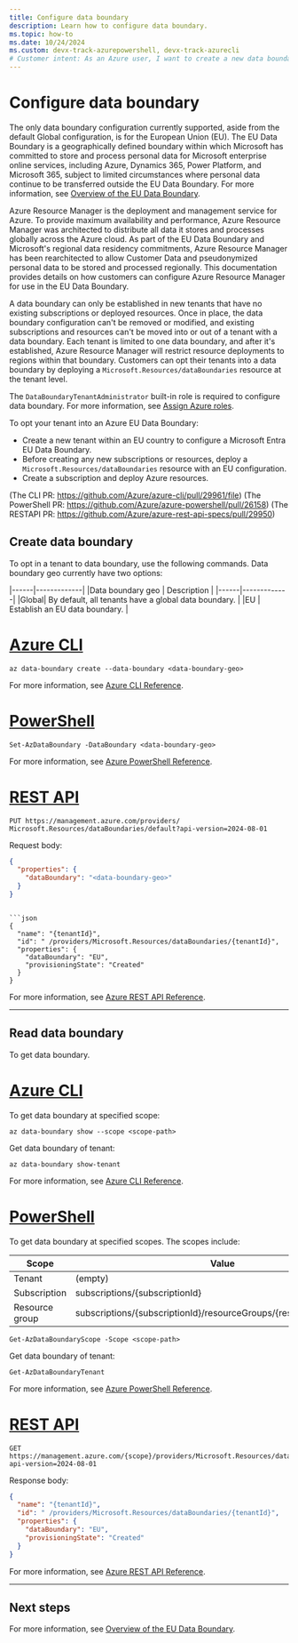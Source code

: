 ```yaml
---
title: Configure data boundary
description: Learn how to configure data boundary.
ms.topic: how-to
ms.date: 10/24/2024
ms.custom: devx-track-azurepowershell, devx-track-azurecli
# Customer intent: As an Azure user, I want to create a new data boundary.
---
```


# Configure data boundary

The only data boundary configuration currently supported, aside from the default Global configuration, is for the European Union (EU). The EU Data Boundary is a geographically defined boundary within which Microsoft has committed to store and process personal data for Microsoft enterprise online services, including Azure, Dynamics 365, Power Platform, and Microsoft 365, subject to limited circumstances where personal data continue to be transferred outside the EU Data Boundary. For more information, see [Overview of the EU Data Boundary](/privacy/eudb/eu-data-boundary-learn).

Azure Resource Manager is the deployment and management service for Azure. To provide maximum availability and performance, Azure Resource Manager was architected to distribute all data it stores and processes globally across the Azure cloud. As part of the EU Data Boundary and Microsoft's regional data residency commitments, Azure Resource Manager has been rearchitected to allow Customer Data and pseudonymized personal data to be stored and processed regionally. This documentation provides details on how customers can configure Azure Resource Manager for use in the EU Data Boundary.

A data boundary can only be established in new tenants that have no existing subscriptions or deployed resources. Once in place, the data boundary configuration can't be removed or modified, and existing subscriptions and resources can't be moved into or out of a tenant with a data boundary. Each tenant is limited to one data boundary, and after it's established, Azure Resource Manager will restrict resource deployments to regions within that boundary. Customers can opt their tenants into a data boundary by deploying a `Microsoft.Resources/dataBoundaries` resource at the tenant level.

The `DataBoundaryTenantAdministrator` built-in role is required to configure data boundary. For more information, see [Assign Azure roles](../../role-based-access-control/role-assignments-portal.yml).

To opt your tenant into an Azure EU Data Boundary:

- Create a new tenant within an EU country to configure a Microsoft Entra EU Data Boundary.
- Before creating any new subscriptions or resources, deploy a `Microsoft.Resources/dataBoundaries` resource with an EU configuration.
- Create a subscription and deploy Azure resources.  

(The CLI PR: https://github.com/Azure/azure-cli/pull/29961/file)
(The PowerShell PR: https://github.com/Azure/azure-powershell/pull/26158)
(The RESTAPI PR: https://github.com/Azure/azure-rest-api-specs/pull/29950)

## Create data boundary

To opt in a tenant to data boundary, use the following commands. Data boundary geo currently have two options:

|------|-------------|
|Data boundary geo | Description |
|------|-------------|
|Global| By default, all tenants have a global data boundary. |
|EU    | Establish an EU data boundary. |

# [Azure CLI](#tab/azure-cli)

```azurecli
az data-boundary create --data-boundary <data-boundary-geo>
```

For more information, see [Azure CLI Reference](/cli/azure/reference-index).

# [PowerShell](#tab/azure-powershell)

```azurepowershell
Set-AzDataBoundary -DataBoundary <data-boundary-geo>
```

For more information, see [Azure PowerShell Reference](/powershell/module/az.resources).

# [REST API](#tab/rest-api)

```http
PUT https://management.azure.com/providers/ Microsoft.Resources/dataBoundaries/default?api-version=2024-08-01 
```

Request body:

```json
{ 
  "properties": { 
    "dataBoundary": "<data-boundary-geo>" 
  } 
} 
```

```Response body:

```json
{ 
  "name": "{tenantId}", 
  "id": " /providers/Microsoft.Resources/dataBoundaries/{tenantId}",   
  "properties": { 
    "dataBoundary": "EU", 
    "provisioningState": "Created" 
  } 
} 
```

For more information, see [Azure REST API Reference](/rest/api/azure/).

---

## Read data boundary

To get data boundary.

# [Azure CLI](#tab/azure-cli)

To get data boundary at specified scope:

```azurecli
az data-boundary show --scope <scope-path>
```

Get data boundary of tenant:

```azurecli
az data-boundary show-tenant 
```

For more information, see [Azure CLI Reference](/cli/azure/reference-index).

# [PowerShell](#tab/azure-powershell)

To get data boundary at specified scopes. The scopes include:

| Scope | Value |
|-------|-------|
|Tenant | (empty) |
|Subscription | subscriptions/{subscriptionId} |
|Resource group | subscriptions/{subscriptionId}/resourceGroups/{resourceGroupName}

```azurepowershell
Get-AzDataBoundaryScope -Scope <scope-path>
```

Get data boundary of tenant:

```azurepowershell
Get-AzDataBoundaryTenant
```

For more information, see [Azure PowerShell Reference](/powershell/module/az.resources).

# [REST API](#tab/rest-api)

```http
GET https://management.azure.com/{scope}/providers/Microsoft.Resources/dataBoundaries/default?api-version=2024-08-01 
```

Response body:

```json
{ 
  "name": "{tenantId}", 
  "id": " /providers/Microsoft.Resources/dataBoundaries/{tenantId}",   
  "properties": { 
    "dataBoundary": "EU", 
    "provisioningState": "Created" 
  } 
} 
```

For more information, see [Azure REST API Reference](/rest/api/azure/).

---

## Next steps

For more information, see [Overview of the EU Data Boundary](/privacy/eudb/eu-data-boundary-learn).
